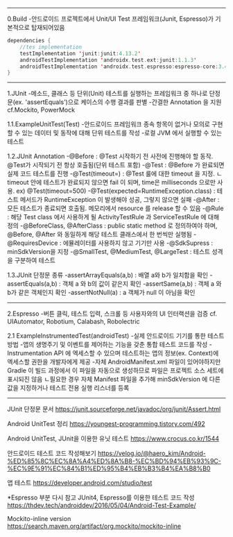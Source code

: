 
---

0.Build
-안드로이드 프로젝트에서 Unit/UI Test 프레임워크(Junit, Espresso)가 기본적으로 탑재되어있음

```kotlin
dependencies {
    //tes implementation
    testImplementation 'junit:junit:4.13.2'
    androidTestImplementation 'androidx.test.ext:junit:1.1.3'
    androidTestImplementation 'androidx.test.espresso:espresso-core:3.4.0'
}
```

---

1.JUnit
-메소드, 클래스 등 단위(Unit) 테스트를 실행하는 프레임워크 중 하나로 단정문(ex. 'assertEquals')으로 케이스의 수행 결과를 판별
-간결한 Annotation 을 지원
cf.Mockito, PowerMock

1.1.ExampleUnitTest(Test)
-안드로이드 프레임워크 종속 항목이 없거나 모의로 구현할 수 있는 데이터 및 동작에 대해 단위 테스트를 작성
-로컬 JVM 에서 실행할 수 있는 테스트

1.2.JUnit Annotation
-@Before : @Test 시작하기 전 사전에 진행해야 할 동작. @Test가 시작되기 전 항상 호출됨(단위 테스트 포함)
-@Test : @Before 가 완료되면 실제 코드 테스트를 진행
-@Test(timeout=) : @Test 룰에 대한 timeout 을 지정.
 ㄴtimeout 안에 테스트가 완료되지 않으면 fail 이 되며, time은 milliseconds 으로만 사용. ex) @Test(timeout=500)
-@Test(expected=RuntimeException.class) : 테스트 메서드가 RuntimeException 이 발생해야 성공, 그렇지 않으면 실패
-@After : 모든 테스트가 종료되면 호출됨. 메모리에서 resource 를 release 할 수 있음
-@Rule : 해당 Test class 에서 사용하게 될 ActivityTestRule 과 ServiceTestRule 에 대해 정의
-@BeforeClass, @AfterClass : public static method 로 정의하여야 하며, @Before, @After 와 동일하게 해당 테스트 클래스에서 한 번씩만 실행됨
-@RequiresDevice : 에뮬레이터를 사용하지 않고 기기만 사용
-@SdkSupress : minSdkVersion을 지정
-@SmallTest, @MediumTest, @LargeTest : 테스트 성격을 구분하여 테스트

1.3.JUnit 단정문 종류
-assertArrayEquals(a,b) : 배열 a와 b가 일치함을 확인
-assertEquals(a,b) : 객체 a 와 b의 값이 같은지 확인
-assertSame(a,b) : 객체 a 와 b가 같은 객체인지 확인
-assertNotNull(a) : a 객체가 null 이 아님을 확인

---

2.Espresso
-버튼 클릭, 테스트 입력, 스크롤 등 사용자와의 UI 인터랙션을 검증
cf. UIAutomator, Robotium, Calabash, Robolectric

2.1 ExampleInstrumentedTest(androidTest)
-실제 안드로이드 기기를 통한 테스트 방법
-앱의 생명주기 및 이벤트를 제어하는 기능을 갖춘 통합 테스트 코드를 작성
-Instrumentation API 에 엑세스할 수 있으며 테스트하는 앱의 정보(ex. Context)에 엑세스할 권한을 개발자에게 제공
-자체 AndroidManifest.xml 파일이 있어야하지만 Gradle 이 빌드 과정에서 이 파일을 자동으로 생성하므로 파일은 프로젝트 소스 세트에 표시되진 않음
 ㄴ필요한 경우 자체 Manifest 파일을 추가해 minSdkVersion 에 다른 값을 지정하거나 테스트 전용 실행 리스너를 등록


---

JUnit 단정문 문서
https://junit.sourceforge.net/javadoc/org/junit/Assert.html

Android UnitTest 정리
https://youngest-programming.tistory.com/492

Android UnitTest, JUnit을 이용한 유닛 테스트
https://www.crocus.co.kr/1544

안드로이드 테스트 코드 작성해보기
https://velog.io/@haero_kim/Android-%ED%85%8C%EC%8A%A4%ED%8A%B8-%EC%BD%94%EB%93%9C-%EC%9E%91%EC%84%B1%ED%95%B4%EB%B3%B4%EA%B8%B0

앱 테스트
https://developer.android.com/studio/test

*Espresso 부분 다시 참고
JUnit4, Espresso를 이용한 테스트 코드 작성
https://thdev.tech/androiddev/2016/05/04/Android-Test-Example/

Mockito-inline version
https://search.maven.org/artifact/org.mockito/mockito-inline
